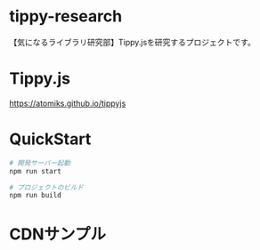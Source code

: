# tippy-research
【気になるライブラリ研究部】Tippy.jsを研究するプロジェクトです。

# Tippy.js
https://atomiks.github.io/tippyjs

# QuickStart
```bash
# 開発サーバー起動
npm run start

# プロジェクトのビルド
npm run build
```



# CDNサンプル
